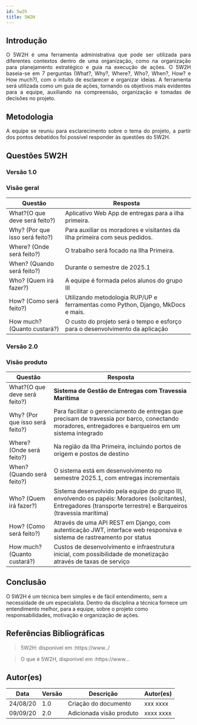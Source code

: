 ```yaml
---
id: 5w2h
title: 5W2H
---
```


## Introdução

<p align = "justify">
    O 5W2H é uma ferramenta administrativa  que pode ser utilizada para diferentes contextos dentro de uma organização, como na organização para planejamento estratégico e guia na execução de ações. O 5W2H baseia-se em 7 perguntas (What?, Why?, Where?, Who?, When?, How? e How much?), com o intuito de esclarecer e organizar ideias. A ferramenta será utilizada como um guia de ações, tornando os objetivos mais evidentes para a equipe, auxiliando na compreensão, organização e tomadas de decisões no projeto.
</p>

## Metodologia

<p align = "justify">
    A equipe se reuniu para esclarecimento sobre o tema do projeto, a partir dos pontos debatidos foi possível responder às questões do 5W2H.  
</p>


## Questões 5W2H

### Versão 1.0

### Visão geral

|Questão|Resposta|
|-------|--------|
|What?(O que deve será feito?)|Aplicativo Web App de entregas para a ilha primeira. |
|Why? (Por que isso será feito?)|Para auxiliar os moradores e visitantes da ilha primeira com seus pedidos.|
|Where? (Onde será feito?)|O trabalho será focado na Ilha Primeira.|
|When? (Quando será feito?)|Durante o semestre de 2025.1|
|Who? (Quem irá fazer?)|A equipe é formada pelos alunos do grupo III|
|How? (Como será feito?)|Utilizando metodologia RUP/UP e ferramentas como Python, Django, MkDocs e mais.|
|How much? (Quanto custará?)|O custo do projeto será o tempo e esforço para o desenvolvimento da aplicação|


### Versão 2.0

### Visão produto

|Questão|Resposta|
|-------|--------|
|What?(O que deve será feito?)| **Sistema de Gestão de Entregas com Travessia Marítima**|
|Why? (Por que isso será feito?)| Para facilitar o gerenciamento de entregas que precisam de travessia por barco, conectando moradores, entregadores e barqueiros em um sistema integrado|
|Where? (Onde será feito?)|Na região da Ilha Primeira, incluindo portos de origem e postos de destino|
|When? (Quando será feito?)| O sistema está em desenvolvimento no semestre 2025.1, com entregas incrementais|
|Who? (Quem irá fazer?)| Sistema desenvolvido pela equipe do grupo III, envolvendo os papéis: Moradores (solicitantes), Entregadores (transporte terrestre) e Barqueiros (travessia marítima)|
|How? (Como será feito?)| Através de uma API REST em Django, com autenticação JWT, interface web responsiva e sistema de rastreamento por status |
|How much? (Quanto custará?)|Custos de desenvolvimento e infraestrutura inicial, com possibilidade de monetização através de taxas de serviço|


## Conclusão

O 5W2H é um técnica bem simples e de fácil entendimento, sem a necessidade de um especialista. Dentro da disciplina a técnica fornece um entendimento melhor, para a equipe, sobre o projeto como responsabilidades, motivação e organização de ações.   
 
 
## Referências Bibliográficas
> 5W2H: disponivel em :https://www../

> O que é 5W2H, disponivel em :https://www...

## Autor(es)
| Data | Versão | Descrição | Autor(es) |
| -- | -- | -- | -- |
| 24/08/20 | 1.0 | Criação do documento | xxx xxxx | 
| 09/09/20 | 2.0 | Adicionada visão produto | xxxx xxxx | 